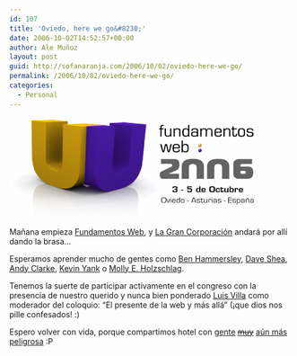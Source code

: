 ```yaml
---
id: 107
title: 'Oviedo, here we go&#8230;'
date: 2006-10-02T14:52:57+00:00
author: Ale Muñoz
layout: post
guid: http://sofanaranja.com/2006/10/02/oviedo-here-we-go/
permalink: /2006/10/02/oviedo-here-we-go/
categories:
  - Personal
---
```

![Fundamentos Web 2006](/images/fundamentos_web_2006.png)

Mañana empieza [Fundamentos Web](http://www.fundamentosweb.org/), y [La Gran Corporación](http://the-cocktail.com) andará por allí dando la brasa...

Esperamos aprender mucho de gentes como [Ben Hammersley](http://www.benhammersley.com/), [Dave Shea](http://www.mezzoblue.com/), [Andy Clarke](http://www.stuffandnonsense.co.uk/), [Kevin Yank](http://www.kevinyank.com/) o [Molly E. Holzschlag](http://molly.com/).

Tenemos la suerte de participar activamente en el congreso con la presencia de nuestro querido y nunca bien ponderado [Luis Villa](http://grancomo.com/) como moderador del coloquio: “El presente de la web y más allá” (¡que dios nos pille confesados! :)

Espero volver con vida, porque compartimos hotel con [gente](http://denegro.com/) <del>[muy](http://terremoto.net/macadamia/)</del> [aún más](http://nitroglicerine.com) [peligrosa](http://gorriti.com) :P